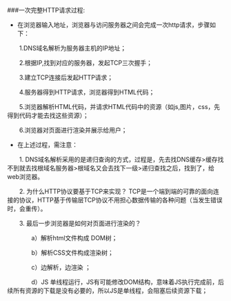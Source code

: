 ###一次完整HTTP请求过程:
- 在浏览器输入地址，浏览器与访问服务器之间会完成一次http请求，步骤如下：

　　1.DNS域名解析为服务器主机的IP地址；

　　2.根据IP,找到对应的服务器，发起TCP三次握手；

　　3.建立TCP连接后发起HTTP请求；

　　4.服务器得到HTTP请求，浏览器得到HTML代码；

　　5.浏览器解析HTML代码，并请求HTML代码中的资源（如js,图片，css，先得到代码才能去找这些资源）；

　　6.浏览器对页面进行渲染并展示给用户；

- 在上述过程，需注意：

　　1. DNS域名解析采用的是递归查询的方式，过程是，先去找DNS缓存>缓存找不到就去找根域名服务器>根域名又会去找下一级>递归查找之后，找到了，给web浏览器。

　　2. 为什么HTTP协议要基于TCP来实现？  TCP是一个端到端的可靠的面向连接的协议，HTTP基于传输层TCP协议不用担心数据传输的各种问题（当发生错误时，会重传）。

　　3. 最后一步浏览器是如何对页面进行渲染的？  

　　　　a）解析html文件构成 DOM树；

　　　　b）解析CSS文件构成渲染树；

　　　　c）边解析，边渲染 ；

　　　　d）JS 单线程运行，JS有可能修改DOM结构，意味着JS执行完成前，后续所有资源的下载是没有必要的，所以JS是单线程，会阻塞后续资源下载；